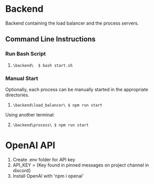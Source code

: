 # Backend
Backend containing the load balancer and the process servers.
## Command Line Instructions
### Run Bash Script
1. `\backend\  $ bash start.sh`
### Manual Start
Optionally, each process can be manually started in the appropriate directories.

1. `\backend\load_balancer\ $ npm run start`

Using another terminal:

2. `\backend\process\ $ npm run start`

# OpenAI API
1. Create .env folder for API key 
2. API_KEY = {Key found in pinned messages on project channel in discord}
3. Install OpenAI with 'npm i openai'
